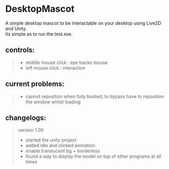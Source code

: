 # DesktopMascot

A simple desktop mascot to be interactable on your desktop using Live2D and Unity. <br />
Its simple as to run the test.exe.

## controls:
>+ middle mouse click : eye tracks mouse
>+ left mouse click :   interaction

## current problems:
>+ cannot reposition when fully booted, to bypass have to reposition the window whilst loading

## changelogs:

>version 1.00
>+ started the unity project
>+ added idle and clicked animation
>+ enable translucent bg + borderless
>+ found a way to display the model on top of other programs at all times
